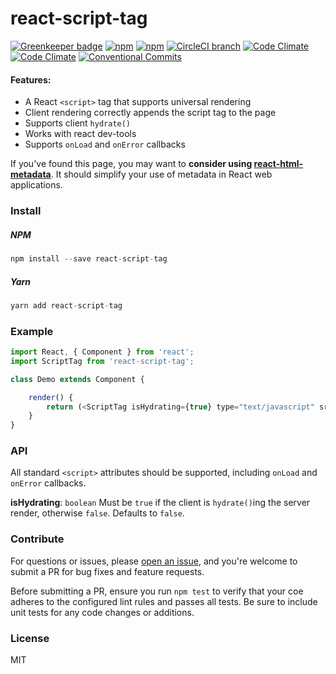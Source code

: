 # react-script-tag

[![Greenkeeper badge](https://badges.greenkeeper.io/adam-26/react-script-tag.svg)](https://greenkeeper.io/)
[![npm](https://img.shields.io/npm/v/react-script-tag.svg)](https://www.npmjs.com/package/react-script-tag)
[![npm](https://img.shields.io/npm/dm/react-script-tag.svg)](https://www.npmjs.com/package/react-script-tag)
[![CircleCI branch](https://img.shields.io/circleci/project/github/adam-26/react-script-tag/master.svg)](https://circleci.com/gh/adam-26/react-script-tag/tree/master)
[![Code Climate](https://img.shields.io/codeclimate/coverage/github/adam-26/react-script-tag.svg)](https://codeclimate.com/github/adam-26/react-script-tag)
[![Code Climate](https://img.shields.io/codeclimate/github/adam-26/react-script-tag.svg)](https://codeclimate.com/github/adam-26/react-script-tag)
[![Conventional Commits](https://img.shields.io/badge/Conventional%20Commits-1.0.0-yellow.svg)](https://conventionalcommits.org)


#### Features:
 * A React `<script>` tag that supports universal rendering
 * Client rendering correctly appends the script tag to the page
 * Supports client `hydrate()`
 * Works with react dev-tools
 * Supports `onLoad` and `onError` callbacks

If you've found this page, you may want to **consider using [react-html-metadata](https://github.com/adam-26/react-html-metadata)**. It should simplify your use of metadata in React web applications.

### Install

##### NPM

```js
npm install --save react-script-tag
```

##### Yarn

```js
yarn add react-script-tag
```

### Example

```js
import React, { Component } from 'react';
import ScriptTag from 'react-script-tag';

class Demo extends Component {

    render() {
        return (<ScriptTag isHydrating={true} type="text/javascript" src="some_script.js" />);
    }
}
```

### API

All standard `<script>` attributes should be supported, including `onLoad` and `onError` callbacks.

**isHydrating**: `boolean`
Must be `true` if the client is `hydrate()`ing the server render, otherwise `false`. Defaults to `false`.

### Contribute
For questions or issues, please [open an issue](https://github.com/adam-26/react-script-tag/issues), and you're welcome to submit a PR for bug fixes and feature requests.

Before submitting a PR, ensure you run `npm test` to verify that your coe adheres to the configured lint rules and passes all tests. Be sure to include unit tests for any code changes or additions.

### License
MIT
